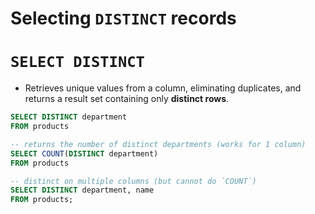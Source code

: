 # Selecting `DISTINCT` records

# `SELECT DISTINCT`

- Retrieves unique values from a column, eliminating duplicates, and returns a result set containing only **distinct rows**.

```sql
SELECT DISTINCT department
FROM products

-- returns the number of distinct departments (works for 1 column)
SELECT COUNT(DISTINCT department)
FROM products

-- distinct on multiple columns (but cannot do `COUNT`)
SELECT DISTINCT department, name
FROM products;
```